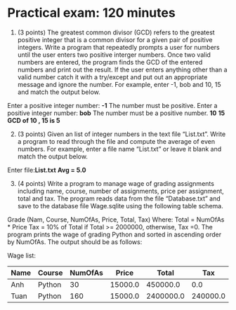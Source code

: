 # Practical exam: 120 minutes

1. (3 points) The greatest common divisor (GCD) refers to the greatest positive integer that is a common divisor for a given pair of positive integers. Write a program that repeatedly prompts a user for numbers until the user enters two positive interger numbers. Once two valid numbers are entered, the program finds the GCD of the entered numbers and print out the result. If the user enters anything other than a valid number catch it with a try/except and put out an appropriate message and ignore the number. For example, enter -1, bob and 10, 15 and match the output below.

Enter a positive integer number: **-1**
The number must be positive.
Enter a positive integer number: **bob**
The number must be a positive number.
**10**
**15**
**GCD of 10 , 15 is 5**

2. (3 points) Given an list of integer numbers in the text file “List.txt”. Write a program to read through the file and compute the average of even numbers. For example, enter a file name “List.txt” or leave it blank and match the output below.

Enter file:**List.txt**
**Avg = 5.0**

3. (4 points) Write a program to manage wage of grading assignments including name, course, number of assignments, price per assignment, total and tax. The program reads data from the file “Database.txt” and save to the database file Wage.sqlite using the following table schema.

Grade (Nam, Course, NumOfAs, Price, Total, Tax)
Where:
Total = NumOfAs \* Price
Tax = 10% of Total if Total >= 2000000, otherwise, Tax =0.
The program prints the wage of grading Python and sorted in ascending order by NumOfAs. The output should be as follows:

Wage list:

| Name | Course | NumOfAs | Price   | Total     | Tax      |
| ---- | ------ | ------- | ------- | --------- | -------- |
| Anh  | Python | 30      | 15000.0 | 450000.0  | 0.0      |
| Tuan | Python | 160     | 15000.0 | 2400000.0 | 240000.0 |
